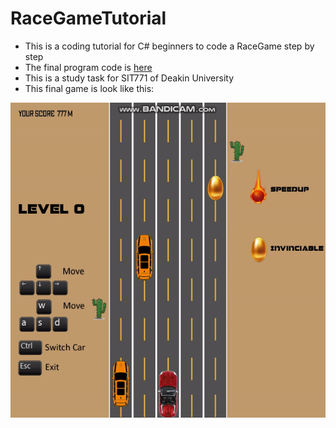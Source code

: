 # RaceGameTutorial
- This is a coding tutorial for C# beginners to code a RaceGame step by step
- The final program code is [here](https://github.com/PeiDeng/Racegame) 
- This is a study task for SIT771 of Deakin University
- This final game is look like this:

![game](/img/9.gif)
